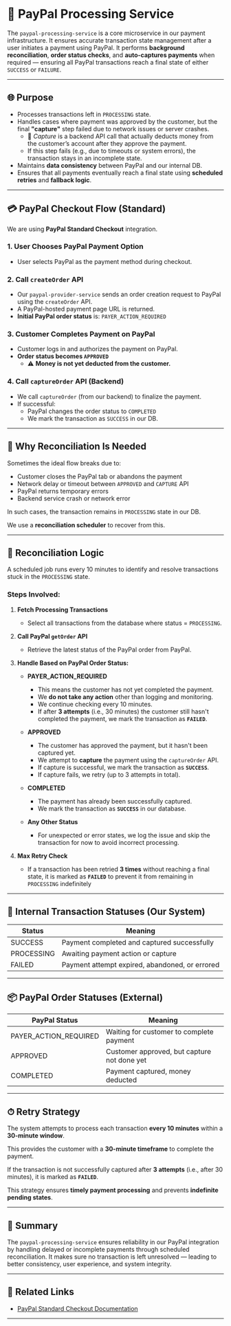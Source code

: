 # 🧾 PayPal Processing Service

The `paypal-processing-service` is a core microservice in our payment infrastructure. It ensures accurate transaction state management after a user initiates a payment using PayPal. It performs **background reconciliation**, **order status checks**, and **auto-captures payments** when required — ensuring all PayPal transactions reach a final state of either `SUCCESS` or `FAILURE`.

---

## 🌐 Purpose

- Processes transactions left in `PROCESSING` state.
- Handles cases where payment was approved by the customer, but the final **"capture"** step failed due to network issues or server crashes.
    - 📌 *Capture* is a backend API call that actually deducts money from the customer’s account after they approve the payment.
    - If this step fails (e.g., due to timeouts or system errors), the transaction stays in an incomplete state.
- Maintains **data consistency** between PayPal and our internal DB.
- Ensures that all payments eventually reach a final state using **scheduled retries** and **fallback logic**.

---

## 💳 PayPal Checkout Flow (Standard)

We are using **PayPal Standard Checkout** integration.

### 1. User Chooses PayPal Payment Option

- User selects PayPal as the payment method during checkout.

### 2. Call `createOrder` API

- Our `paypal-provider-service` sends an order creation request to PayPal using the `createOrder` API.
- A PayPal-hosted payment page URL is returned.
- **Initial PayPal order status** is: `PAYER_ACTION_REQUIRED`

### 3. Customer Completes Payment on PayPal

- Customer logs in and authorizes the payment on PayPal.
- **Order status becomes `APPROVED`**
  - ⚠️ **Money is not yet deducted from the customer.**

### 4. Call `captureOrder` API (Backend)

- We call `captureOrder` (from our backend) to finalize the payment.
- If successful:
  - PayPal changes the order status to `COMPLETED`
  - We mark the transaction as `SUCCESS` in our DB.

---

## 🔁 Why Reconciliation Is Needed

Sometimes the ideal flow breaks due to:

- Customer closes the PayPal tab or abandons the payment
- Network delay or timeout between `APPROVED` and `CAPTURE` API
- PayPal returns temporary errors
- Backend service crash or network error

In such cases, the transaction remains in `PROCESSING` state in our DB.

We use a **reconciliation scheduler** to recover from this.

---

## 🔄 Reconciliation Logic

A scheduled job runs every 10 minutes to identify and resolve transactions stuck in the `PROCESSING` state.

### Steps Involved:

1. **Fetch Processing Transactions**  
   - Select all transactions from the database where status = `PROCESSING`.

2. **Call PayPal `getOrder` API**  
   - Retrieve the latest status of the PayPal order from PayPal.

3. **Handle Based on PayPal Order Status:**

   - **PAYER_ACTION_REQUIRED**  
     - This means the customer has not yet completed the payment.  
     - We **do not take any action** other than logging and monitoring.
     - We continue checking every 10 minutes.  
     - If after **3 attempts** (i.e., 30 minutes) the customer still hasn't completed the payment, we mark the transaction as **`FAILED`**.

   - **APPROVED**  
     - The customer has approved the payment, but it hasn't been captured yet.  
     - We attempt to **capture** the payment using the `captureOrder` API.  
     - If capture is successful, we mark the transaction as **`SUCCESS`**.  
     - If capture fails, we retry (up to 3 attempts in total).

   - **COMPLETED**  
     - The payment has already been successfully captured.  
     - We mark the transaction as **`SUCCESS`** in our database.

   - **Any Other Status**  
     - For unexpected or error states, we log the issue and skip the transaction for now to avoid incorrect processing.

4. **Max Retry Check**  
   - If a transaction has been retried **3 times** without reaching a final state, it is marked as **`FAILED`** to prevent it from remaining in `PROCESSING` indefinitely

---

## 🧾 Internal Transaction Statuses (Our System)

| Status     | Meaning                                          |
|------------|--------------------------------------------------|
| SUCCESS    | Payment completed and captured successfully      |
| PROCESSING | Awaiting payment action or capture               |
| FAILED     | Payment attempt expired, abandoned, or errored   |

---

## 📦 PayPal Order Statuses (External)

| PayPal Status         | Meaning                                      |
|-----------------------|----------------------------------------------|
| PAYER_ACTION_REQUIRED | Waiting for customer to complete payment     |
| APPROVED              | Customer approved, but capture not done yet |
| COMPLETED             | Payment captured, money deducted             |

---

## ⏱ Retry Strategy

The system attempts to process each transaction **every 10 minutes** within a **30-minute window**.

This provides the customer with a **30-minute timeframe** to complete the payment.

If the transaction is not successfully captured after **3 attempts** (i.e., after 30 minutes), it is marked as **`FAILED`**.

This strategy ensures **timely payment processing** and prevents **indefinite pending states**.

---

## 🧠 Summary

The `paypal-processing-service` ensures reliability in our PayPal integration by handling delayed or incomplete payments through scheduled reconciliation. It makes sure no transaction is left unresolved — leading to better consistency, user experience, and system integrity.

---

## 📌 Related Links

- [PayPal Standard Checkout Documentation](https://developer.paypal.com/studio/checkout/standard/getstarted)

---

